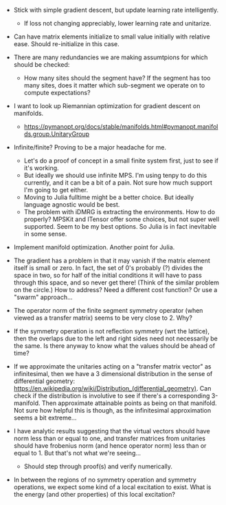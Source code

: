 * Stick with simple gradient descent, but update learning rate intelligently.
    * If loss not changing appreciably, lower learning rate and unitarize.
* Can have matrix elements initialize to small value initially with relative ease. Should re-initialize in this case.
* There are many redundancies we are making assumtpions for which should be checked:
    * How many sites should the segment have? If the segment has too many sites, does it matter which sub-segment we operate on to compute expectations?

* I want to look up Riemannian optimization for gradient descent on manifolds.
    * https://pymanopt.org/docs/stable/manifolds.html#pymanopt.manifolds.group.UnitaryGroup

* Infinite/finite? Proving to be a major headache for me.
    * Let's do a proof of concept in a small finite system first, just to see if it's working.
    * But ideally we should use infinite MPS. I'm using tenpy to do this currently, and it can be a bit of a pain. Not sure how much support I'm going to get either.
    * Moving to Julia fulltime might be a better choice. But ideally language agnostic would be best.
    * The problem with iDMRG is extracting the environments. How to do properly? MPSKit and ITensor offer some choices, but not super well supported. Seem to be my best options. So Julia is in fact inevitable in some sense.


* Implement manifold optimization. Another point for Julia.

* The gradient has a problem in that it may vanish if the matrix element itself is small or zero. In fact, the set of 0's probably (?) divides the space in two, so for half of the initial conditions it will have to pass through this space, and so never get there! (Think of the similar problem on the circle.) How to address? Need a different cost function? Or use a "swarm" approach...

* The operator norm of the finite segment symmetry operator (when viewed as a transfer matrix) seems to be very close to 2. Why?

* If the symmetry operation is not reflection symmetry (wrt the lattice), then the overlaps due to the left and right sides need not necessarily be the same. Is there anyway to know what the values should be ahead of time?

* If we approximate the unitaries acting on a "transfer matrix vector" as infinitesimal, then we have a 3 dimensional distribution in the sense of differential geometry: https://en.wikipedia.org/wiki/Distribution_(differential_geometry). Can check if the distribution is involutive to see if there's a corresponding 3-manifold. Then approximate attainable points as being on that manifold. Not sure how helpful this is though, as the infinitesimal approximation seems a bit extreme...

* I have analytic results suggesting that the virtual vectors should have norm less than or equal to one, and transfer matrices from unitaries should have frobenius norm (and hence operator norm) less than or equal to 1. But that's not what we're seeing...
    * Should step through proof(s) and verify numerically.

* In between the regions of no symmetry operation and symmetry operations, we expect some kind of a local excitation to exist. What is the energy (and other properties) of this local excitation?